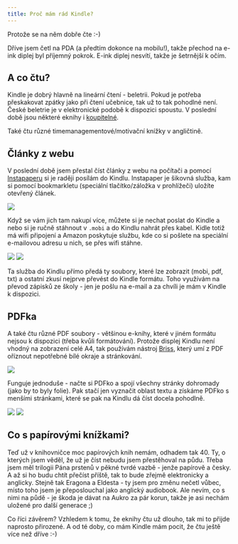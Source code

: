 ```yaml
---
title: Proč mám rád Kindle?
---
```


Protože se na něm dobře čte :-)

Dříve jsem četl na PDA (a předtím dokonce na mobilu!), takže přechod na e-ink diplej byl příjemný pokrok. E-ink diplej nesvítí, takže je šetrnější k očím.

A co čtu?
--------------
Kindle je dobrý hlavně na lineární čtení - beletrii. Pokud je potřeba přeskakovat zpátky jako při čtení učebnice, tak už to tak pohodlné není. České beletrie je v elektronické podobě k dispozici spoustu. V poslední době jsou některé eknihy i [koupitelné](http://www.palmknihy.cz). 

Také čtu různé timemanagementové/motivační knížky v angličtině.

Články z webu
--------------
V poslední době jsem přestal číst články z webu na počítači a pomocí [Instapaperu](http://www.instapaper.com) si je raději posílám do Kindlu. Instapaper je šikovná služba, kam si pomocí bookmarkletu (speciální tlačítko/záložka v prohlížeči) uložíte otevřený článek.

![](/data/2011/2011-06-15-proc-mam-rad-kindle/instapaper1.png)

Když se vám jich tam nakupí více, můžete si je nechat poslat do Kindle a nebo si je ručně stáhnout v `.mobi` a do Kindlu nahrát přes kabel. Kidle totiž má wifi připojení a Amazon poskytuje službu, kde co si pošlete na speciální e-mailovou adresu u nich, se přes wifi stáhne.

![](/data/2011/2011-06-15-proc-mam-rad-kindle/instapaper2.jpg)
![](/data/2011/2011-06-15-proc-mam-rad-kindle/instapaper3.jpg)

Ta služba do Kindlu přímo předá ty soubory, které lze zobrazit (mobi, pdf, txt) a ostatní zkusí nejprve převést do Kindle formátu. Toho využívám na převod zápisků ze školy - jen je pošlu na e-mail a za chvíli je mám v Kindle k dispozici.

PDFka
--------------
A také čtu různé PDF soubory - většinou e-knihy, které v jiném formátu nejsou k dispozici (třeba kvůli formátování). Protože displej Kindlu není vhodný na zobrazení celé A4, tak používám nástroj [Briss](https://sourceforge.net/projects/briss/), který umí z PDF oříznout nepotřebné bílé okraje a stránkování.

![](/data/2011/2011-06-15-proc-mam-rad-kindle/briss1.png)

Funguje jednoduše - načte si PDFko a spojí všechny stránky dohromady (jako by to byly folie). Pak stačí jen vyznačit oblast textu a získáme PDFko s menšími stránkami, které se pak na Kindlu dá číst docela pohodlně.

![](/data/2011/2011-06-15-proc-mam-rad-kindle/briss2-pre.png)
![](/data/2011/2011-06-15-proc-mam-rad-kindle/briss3-post.png)

Co s papírovými knížkami?
--------------
Teď už v knihovničce moc papírových knih nemám, odhadem tak 40. Ty, o kterých jsem věděl, že už je číst nebudu jsem přestěhoval na půdu. Třeba jsem měl trilogii Pána prstenů v pěkné tvrdé vazbě - jenže papírově a česky. A až si ho budu chtít přečíst příště, tak to bude zřejmě elektronicky a anglicky. Stejně tak Eragona a Eldesta - ty jsem pro změnu nečetl vůbec, místo toho jsem je přeposlouchal jako anglický audiobook. Ale nevím, co s nimi na půdě - je škoda je dávat na Aukro za pár korun, takže je asi nechám uložené pro další generace ;)


Co říci závěrem? Vzhledem k tomu, že eknihy čtu už dlouho, tak mi to přijde naprosto přirozené. A od té doby, co mám Kindle mám pocit, že čtu ještě více než dříve :-)
